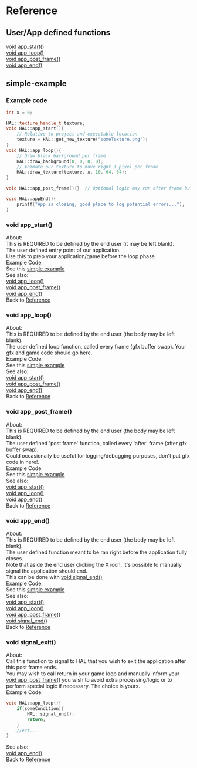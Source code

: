 # <a id="reference"></a> Reference

## User/App defined functions
[void app_start()](#app-start)\
[void app_loop()](#app-loop)\
[void app_post_frame()](#app-post-frame)\
[void app_end()](#app-end)

## <a id="simple-example"></a> simple-example
### Example code
```cpp
int x = 0;

HAL::texture_handle_t texture;
void HAL::app_start(){
    // Relative to project and executable location
    texture = HAL::get_new_texture("someTexture.png");
}
void HAL::app_loop(){
    // Draw black background per frame
    HAL::draw_background(0, 0, 0, 0);
    // Animate our texture to move right 1 pixel per frame
    HAL::draw_texture(texture, x, 10, 64, 64);
}

void HAL::app_post_frame(){}  // Optional logic may run after frame buffer is swapped

void HAL::appEnd(){
    printf("App is closing, good place to log potential errors...");
}
```

### <a id="app-start"></a> void app_start()
About:\
This is REQUIRED to be defined by the end user (it may be left blank).\
The user defined entry point of our application.\
Use this to prep your application/game before the loop phase.\
Example Code:\
See this [simple example](#simple-example)\
See also:\
[void app_loop()](#app-loop)\
[void app_post_frame()](#app-post-frame)\
[void app_end()](#app-end)\
Back to [Reference](#reference)

### <a id="app-loop"></a> void app_loop()
About:\
This is REQUIRED to be defined by the end user (the body may be left blank).\
The user defined loop function, called every frame (gfx buffer swap).  Your gfx and game code should go here.\
Example Code:\
See this [simple example](#simple-example)\
See also:\
[void app_start()](#app-loop)\
[void app_post_frame()](#app-post-frame)\
[void app_end()](#app-end)\
Back to [Reference](#reference)

### <a id="app-post-frame"></a> void app_post_frame()
About:\
This is REQUIRED to be defined by the end user (the body may be left blank).\
The user defined 'post frame' function, called every 'after' frame (after gfx buffer swap).\
Could occasionally be useful for logging/debugging purposes, don't put gfx code in here!.\
Example Code:\
See this [simple example](#simple-example)\
See also:\
[void app_start()](#app-loop)\
[void app_loop()](#app-loop)\
[void app_end()](#app-end)\
Back to [Reference](#reference)

### <a id="app-end"></a> void app_end()
About:\
This is REQUIRED to be defined by the end user (the body may be left blank).\
The user defined function meant to be ran right before the application fully closes.\
Note that aside the end user clicking the X icon, it's possible to manually signal the application should end.\
This can be done with [void signal_end()](#signal-end)\
Example Code:\
See this [simple example](#simple-example)\
See also:\
[void app_start()](#app-loop)\
[void app_loop()](#app-loop)\
[void app_post_frame()](#app-post-frame)\
[void signal_end()](#signal-end)\
Back to [Reference](#reference)

### <a id="signal-end"></a> void signal_exit()
About:\
Call this function to signal to HAL that you wish to exit the application after this post frame ends.\
You may wish to call return in your game loop and manually inform your [void app_post_frame()](#app-post-frame) you wish to avoid extra processing/logic or to perform special logic if necessary.  The choice is yours.\
Example Code:
```cpp
void HAL::app_loop(){
    if(someCondition){
        HAL::signal_end();
        return;
    }
    //ect...
}
```
See also:\
[void app_end()](#app-end)\
Back to [Reference](#reference)